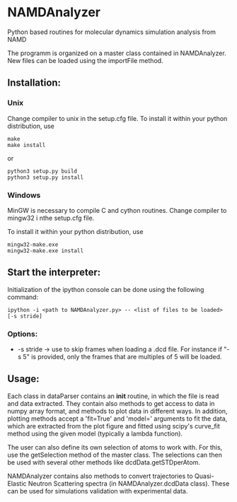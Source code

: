 # NAMDAnalyzer
Python based routines for molecular dynamics simulation analysis from NAMD

The  programm is organized on a master class contained in NAMDAnalyzer.
New files can be loaded using the importFile method.


## Installation:

### Unix
Change compiler to unix in the setup.cfg file.
To install it within your python distribution, use 

    make 
    make install

or
    
    python3 setup.py build
    python3 setup.py install


### Windows
MinGW is necessary to compile C and cython routines.
Change compiler to mingw32 i nthe setup.cfg file.

To install it within your python distribution, use 

    mingw32-make.exe 
    mingw32-make.exe install


## Start the interpreter:
Initialization of the ipython console can be done using the following command:

    ipython -i <path to NAMDAnalyzer.py> -- <list of files to be loaded> [-s stride]

### Options: 

- -s stride -> use to skip frames when loading a .dcd file. For instance if "-s 5" is provided, only the frames that are multiples of 5 will be loaded.

## Usage:
Each class in dataParser contains an __init__ routine, in which the file is read and data extracted.
They contain also methods to get access to data in numpy array format,
and methods to plot data in different ways.
In addition, plotting methods accept a 'fit=True' and 'model=<modelToUse>' arguments to fit the data, which are extracted 
from the plot figure and fitted using scipy's curve_fit method using the given model (typically a lambda function).

The user can also define its own selection of atoms to work with. For this, use the getSelection method of the master class.
The selections can then be used with several other methods like dcdData.getSTDperAtom.

NAMDAnalyzer contains also methods to convert trajectories to Quasi-Elastic Neutron Scattering spectra (in NAMDAnalyzer.dcdData class). 
These can be used for simulations validation with experimental data.
